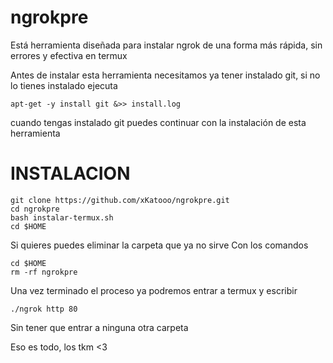 # ngrokpre
Está herramienta diseñada para instalar ngrok de una forma más rápida, sin errores y efectiva en termux


Antes de instalar esta herramienta necesitamos
ya tener instalado git, si no lo tienes instalado
ejecuta
```
apt-get -y install git &>> install.log
```
cuando tengas instalado git puedes continuar con
la instalación de esta herramienta

# INSTALACION
```
git clone https://github.com/xKatooo/ngrokpre.git
cd ngrokpre
bash instalar-termux.sh
cd $HOME
```

Si quieres puedes eliminar la carpeta que ya no sirve 
Con los comandos

```
cd $HOME 
rm -rf ngrokpre
```

Una vez terminado el proceso ya podremos entrar a termux y escribir

```
./ngrok http 80
```

Sin tener que entrar a ninguna otra carpeta 

Eso es todo, los tkm <3

